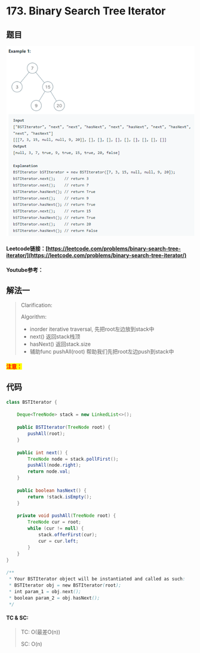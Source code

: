 # 173. Binary Search Tree Iterator

## 题目

![](<../../.gitbook/assets/image (144).png>)

#### Leetcode链接：[https://leetcode.com/problems/binary-search-tree-iterator/](https://leetcode.com/problems/binary-search-tree-iterator/)

#### Youtube参考：

## 解法一

> Clarification:&#x20;
>
> Algorithm:&#x20;
>
> * inorder iterative traversal, 先把root左边放到stack中
> * next() 返回stack栈顶
> * hasNext() 返回stack.size
> * 辅助func pushAll(root) 帮助我们先把root左边push到stack中

#### <mark style="color:red;">注意：</mark>

## 代码

```java
class BSTIterator {

    Deque<TreeNode> stack = new LinkedList<>();
    
    public BSTIterator(TreeNode root) {
        pushAll(root);
    }
    
    public int next() {
        TreeNode node = stack.pollFirst();
        pushAll(node.right);
        return node.val;
    }
    
    public boolean hasNext() {
        return !stack.isEmpty();
    }
    
    private void pushAll(TreeNode root) {
        TreeNode cur = root;
        while (cur != null) {
            stack.offerFirst(cur);
            cur = cur.left;
        }
    }
}

/**
 * Your BSTIterator object will be instantiated and called as such:
 * BSTIterator obj = new BSTIterator(root);
 * int param_1 = obj.next();
 * boolean param_2 = obj.hasNext();
 */
```

#### TC & SC:&#x20;

> TC: O(最差O(n))
>
> SC: O(n)
